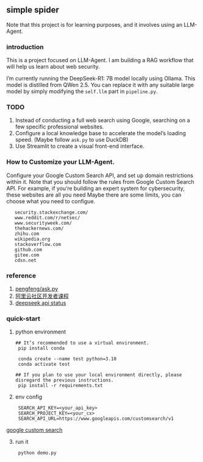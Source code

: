 ## simple spider

Note that this project is for learning purposes, and it involves using an LLM-Agent.

### introduction

This is a project focused on LLM-Agent. 
I am building a RAG workflow that will help us learn about web security.

I’m currently running the DeepSeek-R1: 7B model locally using Ollama. This model is distilled from QWen 2.5. You can replace it with any suitable large model by simply modifying the ``self.llm`` part in ``pipeline.py``.

### TODO

1. Instead of conducting a full web search using Google, searching on a few specific professional websites.
2. Configure a local knowledge base to accelerate the model’s loading speed. (Maybe follow ``ask.py`` to use DuckDB)
3. Use Streamlit to create a visual front-end interface.

### How to Customize your LLM-Agent.

Configure your Google Custom Search API, and set up domain restrictions within it. 
Note that you should follow the rules from Google Custom Search API.
For example, if you’re building an expert system for cybersecurity, these websites are all you need
Maybe there are some limits, you can choose what you need to configue.

``` text
   security.stackexchange.com/
   www.reddit.com/r/netsec/
   www.securityweek.com/
   thehackernews.com/
   zhihu.com
   wikipedia.org
   stackoverflow.com
   github.com
   gitee.com
   cdsn.net
```

### reference

1. [pengfeng/ask.py](https://github.com/pengfeng/ask.py?tab=readme-ov-file)
2. [阿里云社区开发者课程](https://developer.aliyun.com/article/1266585)
3. [deepseek api status](https://status.deepseek.com/#)

### quick-start

1. python environment

   ``` shell
   ## It’s recommended to use a virtual environment.
    pip install conda

    conda create --name test python=3.10
    conda activate test

   ## If you plan to use your local environment directly, please disregard the previous instructions.
    pip install -r requirements.txt
   ```
2. env config
   ```
    SEARCH_API_KEY=<your_api_key>
    SEARCH_PROJECT_KEY=<your_cx>
    SEARCH_API_URL=https://www.googleapis.com/customsearch/v1
   ```

[google custom search](https://developers.google.com/custom-search/v1/overview?hl=zh-cn)

3. run it
   ``` shell
    python demo.py
   ```